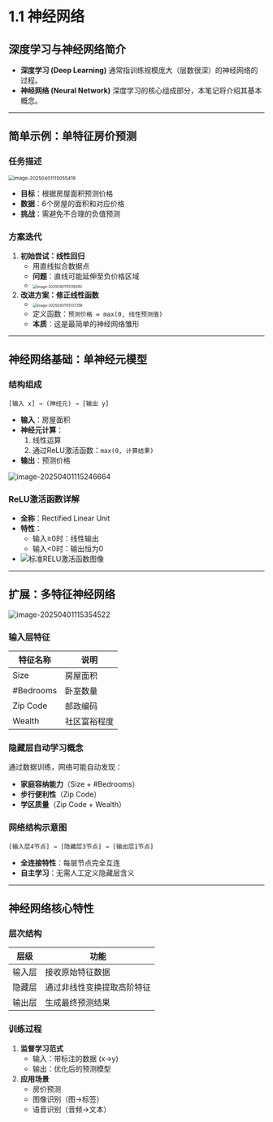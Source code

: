 
# 1.1 神经网络
## 深度学习与神经网络简介
- **深度学习 (Deep Learning)**
  通常指训练规模庞大（层数很深）的神经网络的过程。
- **神经网络 (Neural Network)**
  深度学习的核心组成部分，本笔记将介绍其基本概念。
---
## 简单示例：单特征房价预测
### 任务描述

<img src="http://assets.hypervoid.top/img/2025/04/01/image-20250401115055419-d76c.png" alt="image-20250401115055419" style="zoom:67%;" />

- **目标**：根据房屋面积预测价格
- **数据**：6个房屋的面积和对应价格
- **挑战**：需避免不合理的负值预测

### 方案迭代
1. **初始尝试：线性回归**
   - 用直线拟合数据点
   - **问题**：直线可能延伸至负价格区域
   - <img src="http://assets.hypervoid.top/img/2025/04/01/image-20250401115116492-3490.png" alt="image-20250401115116492" style="zoom:50%;" />
2. **改进方案：修正线性函数**
   - <img src="http://assets.hypervoid.top/img/2025/04/01/image-20250401115137356-fb4e.png" alt="image-20250401115137356" style="zoom:50%;" />
   - 定义函数：`预测价格 = max(0, 线性预测值)`
   - **本质**：这是最简单的神经网络雏形
---
## 神经网络基础：单神经元模型
### 结构组成
```
[输入 x] → (神经元) → [输出 y]
```
- **输入**：房屋面积
- **神经元计算**：
  1. 线性运算
  2. 通过ReLU激活函数：`max(0, 计算结果)`
- **输出**：预测价格

![image-20250401115246664](http://assets.hypervoid.top/img/2025/04/01/image-20250401115246664-96ef.png)

### ReLU激活函数详解
- **全称**：Rectified Linear Unit
- **特性**：
  - 输入≥0时：线性输出
  - 输入<0时：输出恒为0
- ![标准RELU激活函数图像](http://assets.hypervoid.top/img/2025/04/01/image-20250401114921618-3f9b.png)
---
## 扩展：多特征神经网络

![image-20250401115354522](http://assets.hypervoid.top/img/2025/04/01/image-20250401115354522-a0e4.png)

### 输入层特征
| 特征名称          | 说明                  |
|-------------------|-----------------------|
| Size              | 房屋面积              |
| #Bedrooms         | 卧室数量              |
| Zip Code          | 邮政编码              | 
| Wealth            | 社区富裕程度          |
### 隐藏层自动学习概念
通过数据训练，网络可能自动发现：
- **家庭容纳能力**（Size + #Bedrooms）
- **步行便利性**（Zip Code）
- **学区质量**（Zip Code + Wealth）
### 网络结构示意图
```
[输入层4节点] → [隐藏层3节点] → [输出层1节点]
```
- **全连接特性**：每层节点完全互连
- **自主学习**：无需人工定义隐藏层含义
---
## 神经网络核心特性
### 层次结构
| 层级       | 功能                                |
|------------|------------------------------------|
| 输入层     | 接收原始特征数据                    |
| 隐藏层     | 通过非线性变换提取高阶特征          |
| 输出层     | 生成最终预测结果                    |
### 训练过程
1. **监督学习范式**
   - 输入：带标注的数据 (x→y)
   - 输出：优化后的预测模型
2. **应用场景**
   - 房价预测
   - 图像识别（图→标签）
   - 语音识别（音频→文本）